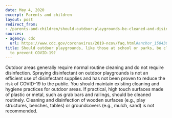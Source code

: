 ```yaml
---
date: May 4, 2020
excerpt: Parents and children
layout: post
redirect_from:
- /parents-and-children/should-outdoor-playgrounds-be-cleaned-and-disinfected/
sources:
- agency: cdc
  url: https://www.cdc.gov/coronavirus/2019-ncov/faq.html#anchor_1584388242595
title: Should outdoor playgrounds, like those at school or parks, be cleaned and disinfected
  to prevent COVID-19?
---
```


Outdoor areas generally require normal routine cleaning and do not require disinfection. Spraying disinfectant on outdoor playgrounds is not an efficient use of disinfectant supplies and has not been proven to reduce the risk of COVID-19 to the public. You should maintain existing cleaning and hygiene practices for outdoor areas. If practical, high touch surfaces made of plastic or metal, such as grab bars and railings, should be cleaned routinely. Cleaning and disinfection of wooden surfaces (e.g., play structures, benches, tables) or groundcovers (e.g., mulch, sand) is not recommended.